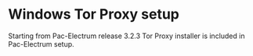 # Windows Tor Proxy setup

Starting from Pac-Electrum release 3.2.3 Tor Proxy installer
is included in Pac-Electrum setup.
